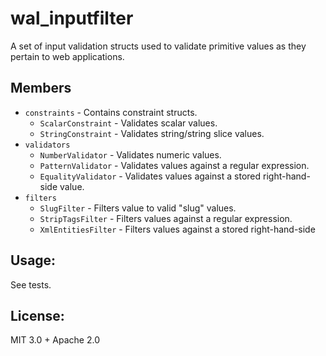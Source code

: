 # wal_inputfilter

A set of input validation structs used to validate primitive values as they pertain to web applications.

## Members

- `constraints` - Contains constraint structs.
  - `ScalarConstraint` - Validates scalar values.
  - `StringConstraint` - Validates string/string slice values.
- `validators`
  - `NumberValidator` - Validates numeric values.
  - `PatternValidator` - Validates values against a regular expression.
  - `EqualityValidator` - Validates values against a stored right-hand-side value.
- `filters`
  - `SlugFilter` - Filters value to valid "slug" values.
  - `StripTagsFilter` - Filters values against a regular expression.
  - `XmlEntitiesFilter` - Filters values against a stored right-hand-side

## Usage:

See tests.

## License:

MIT 3.0 + Apache 2.0
